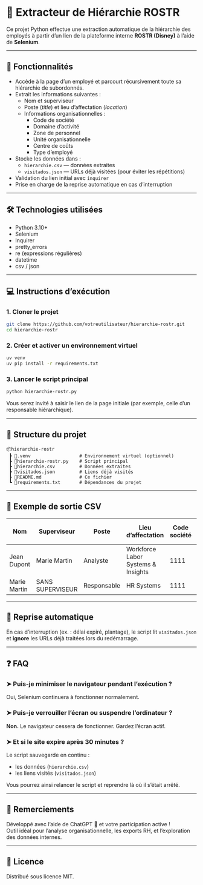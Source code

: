 # 👤 Extracteur de Hiérarchie ROSTR

Ce projet Python effectue une extraction automatique de la hiérarchie des employés à partir d’un lien de la plateforme interne **ROSTR (Disney)** à l’aide de **Selenium**.

---

## 🚀 Fonctionnalités

- Accède à la page d’un employé et parcourt récursivement toute sa hiérarchie de subordonnés.
- Extrait les informations suivantes :
  - Nom et superviseur
  - Poste (*title*) et lieu d’affectation (*location*)
  - Informations organisationnelles :
    - Code de société
    - Domaine d’activité
    - Zone de personnel
    - Unité organisationnelle
    - Centre de coûts
    - Type d’employé
- Stocke les données dans :
  - `hierarchie.csv` — données extraites
  - `visitados.json` — URLs déjà visitées (pour éviter les répétitions)
- Validation du lien initial avec `inquirer`
- Prise en charge de la reprise automatique en cas d’interruption

---

## 🛠️ Technologies utilisées

- Python 3.10+
- Selenium
- Inquirer
- pretty_errors
- re (expressions régulières)
- datetime
- csv / json

---

## 💻 Instructions d’exécution

### 1. Cloner le projet

```bash
git clone https://github.com/votreutilisateur/hierarchie-rostr.git
cd hierarchie-rostr
```

### 2. Créer et activer un environnement virtuel

```bash
uv venv
uv pip install -r requirements.txt
```

### 3. Lancer le script principal

```bash
python hierarchie-rostr.py
```

Vous serez invité à saisir le lien de la page initiale (par exemple, celle d’un responsable hiérarchique).

---

## 📁 Structure du projet

```text
📦hierarchie-rostr
 ┣ 📁.venv                  # Environnement virtuel (optionnel)
 ┣ 📜hierarchie-rostr.py    # Script principal
 ┣ 📜hierarchie.csv         # Données extraites
 ┣ 📜visitados.json         # Liens déjà visités
 ┣ 📜README.md              # Ce fichier
 ┗ 📜requirements.txt       # Dépendances du projet
```

---

## 📝 Exemple de sortie CSV

| Nom             | Superviseur      | Poste             | Lieu d’affectation                     | Code société | Centre de coûts | ... |
|------------------|-------------------|--------------------|------------------------------------------|----------------|-------------------|-----|
| Jean Dupont      | Marie Martin       | Analyste           | Workforce Labor Systems & Insights       | 1111           | 123456            | ... |
| Marie Martin     | SANS SUPERVISEUR  | Responsable        | HR Systems                               | 1111           | 654321            | ... |

---

## 🔄 Reprise automatique

En cas d’interruption (ex. : délai expiré, plantage), le script lit `visitados.json` et **ignore** les URLs déjà traitées lors du redémarrage.

---

## ❓ FAQ

### ➤ Puis-je minimiser le navigateur pendant l’exécution ?
Oui, Selenium continuera à fonctionner normalement.

### ➤ Puis-je verrouiller l’écran ou suspendre l’ordinateur ?
**Non.** Le navigateur cessera de fonctionner. Gardez l’écran actif.

### ➤ Et si le site expire après 30 minutes ?
Le script sauvegarde en continu :
- les données (`hierarchie.csv`)
- les liens visités (`visitados.json`)

Vous pourrez ainsi relancer le script et reprendre là où il s’était arrêté.

---

## 🙌 Remerciements

Développé avec l’aide de ChatGPT 💬 et votre participation active !  
Outil idéal pour l’analyse organisationnelle, les exports RH, et l’exploration des données internes.

---

## 📄 Licence

Distribué sous licence MIT.
